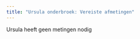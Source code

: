 ```yaml
---
title: "Ursula onderbroek: Vereiste afmetingen"
---
```


<Note>
Ursula heeft geen metingen nodig
</Note>
